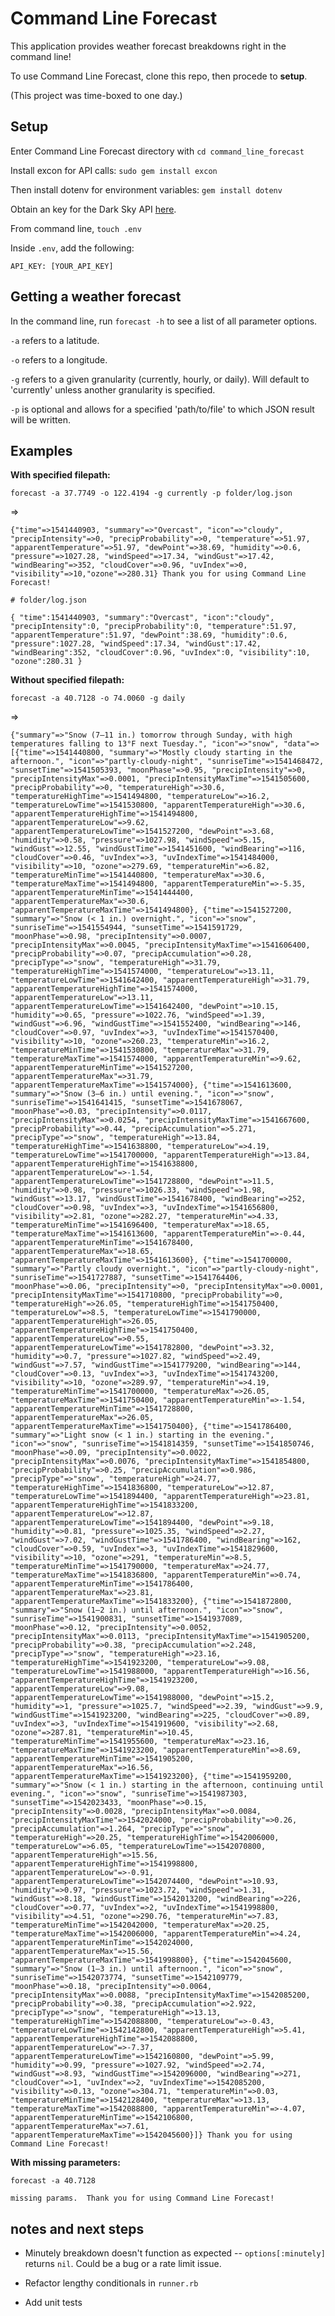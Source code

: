 # Command Line Forecast

This application provides weather forecast breakdowns right in the command line!

To use Command Line Forecast, clone this repo, then procede to **setup**.

(This project was time-boxed to one day.)

## Setup

Enter Command Line Forecast directory with `cd command_line_forecast`

Install excon for API calls: `sudo gem install excon`

Then install dotenv for environment variables: `gem install dotenv`

Obtain an key for the Dark Sky API [here](https://darksky.net/dev/register).

From command line, `touch .env`

Inside `.env`, add the following:

`API_KEY: [YOUR_API_KEY]`

## Getting a weather forecast

In the command line, run `forecast -h` to see a list of all parameter options.

`-a` refers to a latitude.

`-o` refers to a longitude.

`-g` refers to a given granularity (currently, hourly, or daily). Will default to 'currently' unless another granularity is specified.

`-p` is optional and allows for a specified 'path/to/file' to which JSON result will be written.

## Examples

**With specified filepath:**

`forecast -a 37.7749 -o 122.4194 -g currently -p folder/log.json` 

=>

`{"time"=>1541440903, "summary"=>"Overcast", "icon"=>"cloudy", "precipIntensity"=>0, "precipProbability"=>0, "temperature"=>51.97, "apparentTemperature"=>51.97, "dewPoint"=>38.69, "humidity"=>0.6, "pressure"=>1027.28, "windSpeed"=>17.34, "windGust"=>17.42, "windBearing"=>352, "cloudCover"=>0.96, "uvIndex"=>0, "visibility"=>10,"ozone"=>280.31}
Thank you for using Command Line Forecast!`

`# folder/log.json`

`{
  "time":1541440903,
  "summary":"Overcast",
  "icon":"cloudy",
  "precipIntensity":0,
  "precipProbability":0,
  "temperature":51.97,
  "apparentTemperature":51.97,
  "dewPoint":38.69,
  "humidity":0.6,
  "pressure":1027.28,
  "windSpeed":17.34,
  "windGust":17.42,
  "windBearing":352,
  "cloudCover":0.96,
  "uvIndex":0,
  "visibility":10,
  "ozone":280.31
 }`
  
  **Without specified filepath:**
  
 `forecast -a 40.7128 -o 74.0060 -g daily`
 
 =>
 
`{"summary"=>"Snow (7–11 in.) tomorrow through Sunday, with high temperatures falling to 13°F next Tuesday.", "icon"=>"snow", "data"=>[{"time"=>1541440800, "summary"=>"Mostly cloudy starting in the afternoon.", "icon"=>"partly-cloudy-night", "sunriseTime"=>1541468472, "sunsetTime"=>1541505393, "moonPhase"=>0.95, "precipIntensity"=>0, "precipIntensityMax"=>0.0001, "precipIntensityMaxTime"=>1541505600, "precipProbability"=>0, "temperatureHigh"=>30.6, "temperatureHighTime"=>1541494800, "temperatureLow"=>16.2, "temperatureLowTime"=>1541530800, "apparentTemperatureHigh"=>30.6, "apparentTemperatureHighTime"=>1541494800, "apparentTemperatureLow"=>9.62, "apparentTemperatureLowTime"=>1541527200, "dewPoint"=>3.68, "humidity"=>0.58, "pressure"=>1027.98, "windSpeed"=>5.15, "windGust"=>12.55, "windGustTime"=>1541451600, "windBearing"=>116, "cloudCover"=>0.46, "uvIndex"=>3, "uvIndexTime"=>1541484000, "visibility"=>10, "ozone"=>279.69, "temperatureMin"=>6.82, "temperatureMinTime"=>1541440800, "temperatureMax"=>30.6, "temperatureMaxTime"=>1541494800, "apparentTemperatureMin"=>-5.35, "apparentTemperatureMinTime"=>1541444400, "apparentTemperatureMax"=>30.6, "apparentTemperatureMaxTime"=>1541494800}, {"time"=>1541527200, "summary"=>"Snow (< 1 in.) overnight.", "icon"=>"snow", "sunriseTime"=>1541554944, "sunsetTime"=>1541591729, "moonPhase"=>0.98, "precipIntensity"=>0.0007, "precipIntensityMax"=>0.0045, "precipIntensityMaxTime"=>1541606400, "precipProbability"=>0.07, "precipAccumulation"=>0.28, "precipType"=>"snow", "temperatureHigh"=>31.79, "temperatureHighTime"=>1541574000, "temperatureLow"=>13.11, "temperatureLowTime"=>1541642400, "apparentTemperatureHigh"=>31.79, "apparentTemperatureHighTime"=>1541574000, "apparentTemperatureLow"=>13.11, "apparentTemperatureLowTime"=>1541642400, "dewPoint"=>10.15, "humidity"=>0.65, "pressure"=>1022.76, "windSpeed"=>1.39, "windGust"=>6.96, "windGustTime"=>1541552400, "windBearing"=>146, "cloudCover"=>0.97, "uvIndex"=>3, "uvIndexTime"=>1541570400, "visibility"=>10, "ozone"=>260.23, "temperatureMin"=>16.2, "temperatureMinTime"=>1541530800, "temperatureMax"=>31.79, "temperatureMaxTime"=>1541574000, "apparentTemperatureMin"=>9.62, "apparentTemperatureMinTime"=>1541527200, "apparentTemperatureMax"=>31.79, "apparentTemperatureMaxTime"=>1541574000}, {"time"=>1541613600, "summary"=>"Snow (3–6 in.) until evening.", "icon"=>"snow", "sunriseTime"=>1541641415, "sunsetTime"=>1541678067, "moonPhase"=>0.03, "precipIntensity"=>0.0117, "precipIntensityMax"=>0.0254, "precipIntensityMaxTime"=>1541667600, "precipProbability"=>0.44, "precipAccumulation"=>5.271, "precipType"=>"snow", "temperatureHigh"=>13.84, "temperatureHighTime"=>1541638800, "temperatureLow"=>4.19, "temperatureLowTime"=>1541700000, "apparentTemperatureHigh"=>13.84, "apparentTemperatureHighTime"=>1541638800, "apparentTemperatureLow"=>-1.54, "apparentTemperatureLowTime"=>1541728800, "dewPoint"=>11.5, "humidity"=>0.98, "pressure"=>1026.33, "windSpeed"=>1.98, "windGust"=>13.17, "windGustTime"=>1541678400, "windBearing"=>252, "cloudCover"=>0.98, "uvIndex"=>3, "uvIndexTime"=>1541656800, "visibility"=>2.81, "ozone"=>282.27, "temperatureMin"=>4.33, "temperatureMinTime"=>1541696400, "temperatureMax"=>18.65, "temperatureMaxTime"=>1541613600, "apparentTemperatureMin"=>-0.44, "apparentTemperatureMinTime"=>1541678400, "apparentTemperatureMax"=>18.65, "apparentTemperatureMaxTime"=>1541613600}, {"time"=>1541700000, "summary"=>"Partly cloudy overnight.", "icon"=>"partly-cloudy-night", "sunriseTime"=>1541727887, "sunsetTime"=>1541764406, "moonPhase"=>0.06, "precipIntensity"=>0, "precipIntensityMax"=>0.0001, "precipIntensityMaxTime"=>1541710800, "precipProbability"=>0, "temperatureHigh"=>26.05, "temperatureHighTime"=>1541750400, "temperatureLow"=>8.5, "temperatureLowTime"=>1541790000, "apparentTemperatureHigh"=>26.05, "apparentTemperatureHighTime"=>1541750400, "apparentTemperatureLow"=>0.55, "apparentTemperatureLowTime"=>1541782800, "dewPoint"=>3.32, "humidity"=>0.7, "pressure"=>1027.82, "windSpeed"=>2.49, "windGust"=>7.57, "windGustTime"=>1541779200, "windBearing"=>144, "cloudCover"=>0.13, "uvIndex"=>3, "uvIndexTime"=>1541743200, "visibility"=>10, "ozone"=>289.97, "temperatureMin"=>4.19, "temperatureMinTime"=>1541700000, "temperatureMax"=>26.05, "temperatureMaxTime"=>1541750400, "apparentTemperatureMin"=>-1.54, "apparentTemperatureMinTime"=>1541728800, "apparentTemperatureMax"=>26.05, "apparentTemperatureMaxTime"=>1541750400}, {"time"=>1541786400, "summary"=>"Light snow (< 1 in.) starting in the evening.", "icon"=>"snow", "sunriseTime"=>1541814359, "sunsetTime"=>1541850746, "moonPhase"=>0.09, "precipIntensity"=>0.0022, "precipIntensityMax"=>0.0076, "precipIntensityMaxTime"=>1541854800, "precipProbability"=>0.25, "precipAccumulation"=>0.986, "precipType"=>"snow", "temperatureHigh"=>24.77, "temperatureHighTime"=>1541836800, "temperatureLow"=>12.87, "temperatureLowTime"=>1541894400, "apparentTemperatureHigh"=>23.81, "apparentTemperatureHighTime"=>1541833200, "apparentTemperatureLow"=>12.87, "apparentTemperatureLowTime"=>1541894400, "dewPoint"=>9.18, "humidity"=>0.81, "pressure"=>1025.35, "windSpeed"=>2.27, "windGust"=>7.02, "windGustTime"=>1541786400, "windBearing"=>162, "cloudCover"=>0.59, "uvIndex"=>3, "uvIndexTime"=>1541829600, "visibility"=>10, "ozone"=>291, "temperatureMin"=>8.5, "temperatureMinTime"=>1541790000, "temperatureMax"=>24.77, "temperatureMaxTime"=>1541836800, "apparentTemperatureMin"=>0.74, "apparentTemperatureMinTime"=>1541786400, "apparentTemperatureMax"=>23.81, "apparentTemperatureMaxTime"=>1541833200}, {"time"=>1541872800, "summary"=>"Snow (1–2 in.) until afternoon.", "icon"=>"snow", "sunriseTime"=>1541900831, "sunsetTime"=>1541937089, "moonPhase"=>0.12, "precipIntensity"=>0.0052, "precipIntensityMax"=>0.0113, "precipIntensityMaxTime"=>1541905200, "precipProbability"=>0.38, "precipAccumulation"=>2.248, "precipType"=>"snow", "temperatureHigh"=>23.16, "temperatureHighTime"=>1541923200, "temperatureLow"=>9.08, "temperatureLowTime"=>1541988000, "apparentTemperatureHigh"=>16.56, "apparentTemperatureHighTime"=>1541923200, "apparentTemperatureLow"=>9.08, "apparentTemperatureLowTime"=>1541988000, "dewPoint"=>15.2, "humidity"=>1, "pressure"=>1025.7, "windSpeed"=>2.39, "windGust"=>9.9, "windGustTime"=>1541923200, "windBearing"=>225, "cloudCover"=>0.89, "uvIndex"=>3, "uvIndexTime"=>1541919600, "visibility"=>2.68, "ozone"=>287.81, "temperatureMin"=>10.45, "temperatureMinTime"=>1541955600, "temperatureMax"=>23.16, "temperatureMaxTime"=>1541923200, "apparentTemperatureMin"=>8.69, "apparentTemperatureMinTime"=>1541905200, "apparentTemperatureMax"=>16.56, "apparentTemperatureMaxTime"=>1541923200}, {"time"=>1541959200, "summary"=>"Snow (< 1 in.) starting in the afternoon, continuing until evening.", "icon"=>"snow", "sunriseTime"=>1541987303, "sunsetTime"=>1542023433, "moonPhase"=>0.15, "precipIntensity"=>0.0028, "precipIntensityMax"=>0.0084, "precipIntensityMaxTime"=>1542024000, "precipProbability"=>0.26, "precipAccumulation"=>1.264, "precipType"=>"snow", "temperatureHigh"=>20.25, "temperatureHighTime"=>1542006000, "temperatureLow"=>6.05, "temperatureLowTime"=>1542070800, "apparentTemperatureHigh"=>15.56, "apparentTemperatureHighTime"=>1541998800, "apparentTemperatureLow"=>-0.91, "apparentTemperatureLowTime"=>1542074400, "dewPoint"=>10.93, "humidity"=>0.97, "pressure"=>1023.72, "windSpeed"=>1.31, "windGust"=>8.18, "windGustTime"=>1542013200, "windBearing"=>226, "cloudCover"=>0.77, "uvIndex"=>2, "uvIndexTime"=>1541998800, "visibility"=>4.51, "ozone"=>290.76, "temperatureMin"=>7.83, "temperatureMinTime"=>1542042000, "temperatureMax"=>20.25, "temperatureMaxTime"=>1542006000, "apparentTemperatureMin"=>4.24, "apparentTemperatureMinTime"=>1542024000, "apparentTemperatureMax"=>15.56, "apparentTemperatureMaxTime"=>1541998800}, {"time"=>1542045600, "summary"=>"Snow (1–3 in.) until afternoon.", "icon"=>"snow", "sunriseTime"=>1542073774, "sunsetTime"=>1542109779, "moonPhase"=>0.18, "precipIntensity"=>0.0064, "precipIntensityMax"=>0.0088, "precipIntensityMaxTime"=>1542085200, "precipProbability"=>0.38, "precipAccumulation"=>2.922, "precipType"=>"snow", "temperatureHigh"=>13.13, "temperatureHighTime"=>1542088800, "temperatureLow"=>-0.43, "temperatureLowTime"=>1542142800, "apparentTemperatureHigh"=>5.41, "apparentTemperatureHighTime"=>1542088800, "apparentTemperatureLow"=>-7.37, "apparentTemperatureLowTime"=>1542160800, "dewPoint"=>5.99, "humidity"=>0.99, "pressure"=>1027.92, "windSpeed"=>2.74, "windGust"=>8.93, "windGustTime"=>1542096000, "windBearing"=>271, "cloudCover"=>1, "uvIndex"=>2, "uvIndexTime"=>1542085200, "visibility"=>0.13, "ozone"=>304.71, "temperatureMin"=>0.03, "temperatureMinTime"=>1542128400, "temperatureMax"=>13.13, "temperatureMaxTime"=>1542088800, "apparentTemperatureMin"=>-4.07, "apparentTemperatureMinTime"=>1542106800, "apparentTemperatureMax"=>7.61, "apparentTemperatureMaxTime"=>1542045600}]}
Thank you for using Command Line Forecast!`

**With missing parameters:**

`forecast -a 40.7128`

`missing params. 
Thank you for using Command Line Forecast!`


## notes and next steps 

* Minutely breakdown doesn't function as expected -- `options[:minutely]` returns `nil`. Could be a bug or a rate limit issue.

* Refactor lengthy conditionals in `runner.rb`

* Add unit tests
